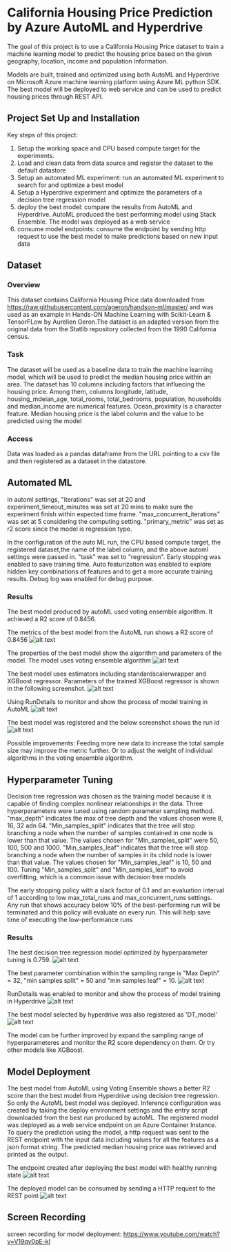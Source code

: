 # California Housing Price Prediction by Azure AutoML and Hyperdrive

The goal of this project is to use a California Housing Price dataset to train a machine learning model to predict the housing price based on the given geography, location, income and population information.

Models are built, trained and optimized using both AutoML and Hyperdrive on Microsoft Azure machine learning platform using Azure ML python SDK. The best model will be deployed to web service and can be used to predict housing prices through REST API.

## Project Set Up and Installation

Key steps of this project:
1) Setup the working space and CPU based compute target for the experiments.   
2) Load and clean data from data source and register the dataset to the default datastore
3) Setup an automated ML experiment: run an automated ML experiment to search for and optimize a best model
4) Setup a Hyperdrive experiment and optimize the parameters of a decision tree regression model
5) deploy the best model: compare the results from AutoML and Hyperdrive. AutoML produced the best performing model using Stack Ensemble. The model was deployed as a web service 
6) consume model endpoints: consume the endpoint by sending http request to use the best model to make predictions based on new input data

## Dataset


### Overview

This dataset contains California Housing Price data downloaded from https://raw.githubusercontent.com/ageron/handson-ml/master/ and was used as an example in Hands-ON Machine Learning with Scikit-Learn & TensorFLow by Aurelien Geron.The dataset is an adapted version from the original data from the Statlib repository collected from the 1990 California census.

### Task

The dataset will be used as a baseline data to train the machine learning model, which will be used to predict the median housing price within an area. 
The dataset has 10 columns including factors that influecing the housing price. Among them, columns longitude, latitude, housing_mdeian_age, total_rooms, total_bedrooms, population, households and median_income are numerical features. Ocean_proximity is a character feature. Median housing price is the label column and the value to be predicted using the model

### Access

Data was loaded as a pandas dataframe from the URL pointing to a csv file and then registered as a dataset in the datastore.

## Automated ML

In automl settings, "iterations" was set at 20 and experiment_timeout_minutes was set at 20 mins to make sure the experiment finish within expected time frame. "max_concurrent_iterations" was set at 5 considering the computing setting. "primary_metric" was set as r2 score since the model is regression type.

In the configuration of the auto ML run, the CPU based compute target, the registered dataset,the name of the label column, and the above automl settings were passed in. "task" was set to "regression". Early stopping was enabled to save training time. Auto featurization was enabled to explore hidden key combinations of features and to get a more accurate training results. Debug log was enabled for debug purpose. 

### Results
The best model produced by autoML used voting ensemble algorithm. It achieved a R2 score of 0.8456.  

The metrics of the best model from the AutoML run shows a R2 score of 0.8456
![alt text](https://github.com/second-husky/Capstone-Azure-ML/blob/master/starter_file/Automl_best_model_metrics.PNG)

The properties of the best model show the algorithm and parameters of the model. The model uses voting ensemble algorithm
![alt text](https://github.com/second-husky/Capstone-Azure-ML/blob/master/starter_file/Automl_best_model_properties.PNG)

The best model uses estimators including standardscalerwrapper and XGBoost regressor. Parameters of the trained XGBoost regressor is shown in the following screenshot. 
![alt text](https://github.com/second-husky/Capstone-Azure-ML/blob/master/starter_file/Automl_best_model_parameters.PNG)

Using RunDetails to monitor and show the process of model training in AutoML
![alt text](https://github.com/second-husky/Capstone-Azure-ML/blob/master/starter_file/Automl_run_details.PNG)

The best model was registered and the below screenshot shows the run id
![alt text](https://github.com/second-husky/Capstone-Azure-ML/blob/master/starter_file/Automl_best_model_with_run_id.PNG)

Possible improvements: Feeding more new data to increase the total sample size may improve the metric further. Or to adjust the weight of individual algorithms in the voting ensemble algorithm.

## Hyperparameter Tuning
Decision tree regression was chosen as the training model because it is capable of finding complex nonlinear relationships in the data. Three hyperparameters were tuned using random parameter sampling method. "max_depth" indicates the max of tree depth and the values chosen were 8, 16, 32 adn 64. "Min_samples_split" indicates that the tree will stop branching a node when the number of samples contained in one node is lower than that value. The values chosen for "Min_samples_split" were 50, 100, 500 and 1000. "Min_samples_leaf" indicates that the tree will stop branching a node when the number of samples in its child node is lower than that value. The values chosen for "Min_samples_leaf" is 10, 50 and 100. Tuning "Min_samples_split" and "Min_samples_leaf" to avoid overfitting, which is a common issue with decision tree models

The early stopping policy with a slack factor of 0.1 and an evaluation interval of 1 according to low max_total_runs and max_concurrent_runs settings. Any run that shows accuracy below 10% of the best-performing run will be terminated and this policy will evaluate on every run. This will help save time of executing the low-performance runs

### Results

The best decision tree regression model optimized by hyperparameter tuning is 0.759. 
![alt text](https://github.com/second-husky/Capstone-Azure-ML/blob/master/starter_file/hyperdrive_metrics.PNG)

The best parameter combination within the sampling range is "Max Depth" = 32, "min samples split" = 50 and "min samples leaf" = 10. 
![alt text](https://github.com/second-husky/Capstone-Azure-ML/blob/master/starter_file/hyperdrive_properties.PNG)

RunDetails was enabled to monitor and show the process of model training in Hyperdrive
![alt text](https://github.com/second-husky/Capstone-Azure-ML/blob/master/starter_file/hyperdrive_rundetails.PNG)

The best model selected by hyperdrive was also registered as 'DT_model'
![alt text](https://github.com/second-husky/Capstone-Azure-ML/blob/master/starter_file/hyperdrive_best_model_with_run_id.PNG)

The model can be further improved by expand the sampling range of hyperparameteres and monitor the R2 score dependency on them. Or try other models like XGBoost.

## Model Deployment

The best model from AutoML using Voting Ensemble shows a better R2 score than the best model from Hyperdrive using decision tree regression. So only the AutoML best model was deployed. Inference configuration was created by taking the deploy environment settings and the entry script downloaded from the best run produced by autoML. The registered model was deployed as a web service endpoint on an Azure Container Instance. To query the prediction using the model, a http request was sent to the REST endpoint with the input data including values for all the features as a json format string. The predicted median housing price was retrieved and printed as the output.

The endpoint created after deploying the best model with healthy running state
![alt text](https://github.com/second-husky/Capstone-Azure-ML/blob/master/starter_file/deployed_endpoint.PNG)

The deployed model can be consumed by sending a HTTP request to the REST point
![alt text](https://github.com/second-husky/Capstone-Azure-ML/blob/master/starter_file/http_request.PNG)

## Screen Recording
screen recording for model deployment: https://www.youtube.com/watch?v=V19qv0pE-kI
